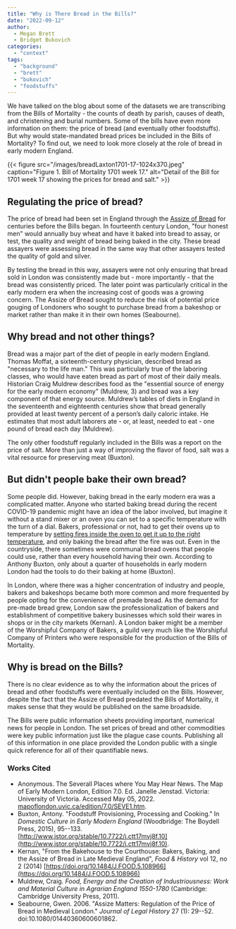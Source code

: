 ```yaml
---
title: "Why is There Bread in the Bills?"
date: "2022-09-12"
author:
  - Megan Brett
  - Bridget Bukovich
categories: 
  - "context"
tags: 
  - "background"
  - "brett"
  - "bukovich"
  - "foodstuffs"
---
```


We have talked on the blog about some of the datasets we are transcribing from the Bills of Mortality - the counts of death by parish, causes of death, and christening and burial numbers. Some of the bills have even more information on them: the price of bread (and eventually other foodstuffs). But why would state-mandated bread prices be included in the Bills of Mortality? To find out, we need to look more closely at the role of bread in early modern England.

{{< figure src="/images/breadLaxton1701-17-1024x370.jpeg" caption="Figure 1. Bill of Mortality 1701 week 17." alt="Detail of the Bill for 1701 week 17 showing the prices for bread and salt." >}}

## Regulating the price of bread?

The price of bread had been set in England through the [Assize of Bread](https://en.wikipedia.org/wiki/Assize_of_Bread_and_Ale) for centuries before the Bills began. In fourteenth century London, "four honest men" would annually buy wheat and have it baked into bread to assay, or test, the quality and weight of bread being baked in the city. These bread assayers were assessing bread in the same way that other assayers tested the quality of gold and silver.

By testing the bread in this way, assayers were not only ensuring that bread sold in London was consistently made but - more importantly - that the bread was consistently priced. The later point was particularly critical in the early modern era when the increasing cost of goods was a growing concern. The Assize of Bread sought to reduce the risk of potential price gouging of Londoners who sought to purchase bread from a bakeshop or market rather than make it in their own homes (Seabourne).

## Why bread and not other things?

Bread was a major part of the diet of people in early modern England. Thomas Moffat, a sixteenth-century physician, described bread as "necessary to the life man." This was particularly true of the laboring classes, who would have eaten bread as part of most of their daily meals. Historian Craig Muldrew describes food as the "essential source of energy for the early modern economy" (Muldrew, 3) and bread was a key component of that energy source. Muldrew’s tables of diets in England in the seventeenth and eighteenth centuries show that bread generally provided at least twenty percent of a person’s daily caloric intake. He estimates that most adult laborers ate - or, at least, needed to eat - one pound of bread each day (Muldrew).

The only other foodstuff regularly included in the Bills was a report on the price of salt. More than just a way of improving the flavor of food, salt was a vital resource for preserving meat (Buxton).

## But didn't people bake their own bread?

Some people did. However, baking bread in the early modern era was a complicated matter. Anyone who started baking bread during the recent COVID-19 pandemic might have an idea of the labor involved, but imagine it without a stand mixer or an oven you can set to a specific temperature with the turn of a dial. Bakers, professional or not, had to get their ovens up to temperature by [setting fires inside the oven to get it up to the right temperature](https://youtu.be/s2eqQHQ5k7I?t=478), and only baking the bread after the fire was out. Even in the countryside, there sometimes were communal bread ovens that people could use, rather than every household having their own. According to Anthony Buxton, only about a quarter of households in early modern London had the tools to do their baking at home (Buxton).

In London, where there was a higher concentration of industry and people, bakers and bakeshops became both more common and more frequented by people opting for the convenience of premade bread. As the demand for pre-made bread grew, London saw the professionalization of bakers and establishment of competitive bakery businesses which sold their wares in shops or in the city markets (Kernan). A London baker might be a member of the Worshipful Company of Bakers, a guild very much like the Worshipful Company of Printers who were responsible for the production of the Bills of Mortality.

## Why is bread on the Bills?

There is no clear evidence as to why the information about the prices of bread and other foodstuffs were eventually included on the Bills. However, despite the fact that the Assize of Bread predated the Bills of Mortality, it makes sense that they would be published on the same broadside.

The Bills were public information sheets providing important, numerical news for people in London. The set prices of bread and other commodities were key public information just like the plague case counts. Publishing all of this information in one place provided the London public with a single quick reference for all of their quantifiable news.

### Works Cited

- Anonymous. The Severall Places where You May Hear News. The Map of Early Modern London, Edition 7.0. Ed. Janelle Jenstad. Victoria: University of Victoria. Accessed May 05, 2022. [mapoflondon.uvic.ca/edition/7.0/SEVE1.htm](https://mapoflondon.uvic.ca/edition/7.0/SEVE1.htm).
- Buxton, Antony. "Foodstuff Provisioning, Processing and Cooking." In _Domestic Culture in Early Modern England_ (Woodbridge: The Boydell Press, 2015), 95--133. [http://www.jstor.org/stable/10.7722/j.ctt17mvj8f.10](http://www.jstor.org/stable/10.7722/j.ctt17mvj8f.10).
- Kernan, "From the Bakehouse to the Courthouse: Bakers, Baking, and the Assize of Bread in Late Medieval England", _Food & History_ vol 12, no 2 (2014) [https://doi.org/10.1484/J.FOOD.5.108966](https://doi.org/10.1484/J.FOOD.5.108966)
- Muldrew, Craig. _Food, Energy and the Creation of Industriousness: Work and Material Culture in Agrarian England 1550-1780_ (Cambridge: Cambridge University Press, 2011).
- Seabourne, Gwen. 2006. "Assize Matters: Regulation of the Price of Bread in Medieval London." _Journal of Legal History_ 27 (1): 29--52. doi:10.1080/01440360600601862.
